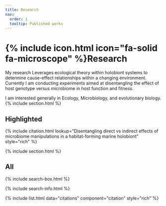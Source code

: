 ```yaml
---
title: Research
nav:
  order: 1
  tooltip: Published works
---
```


# {% include icon.html icon="fa-solid fa-microscope" %}Research

My research Leverages ecological theory within holobiont systems to determine cause-effect relationships within a changing environment. Currently I am conducting experiments aimed at disentangling the effect of host genotype versus microbiome in host function and fitness.

I am interested generally in Ecology, Microbiology, and evolutionary biology.
{% include section.html %}

## Highlighted

{% include citation.html lookup="Disentangling direct vs indirect effects of microbiome manipulations in a habitat-forming marine holobiont" style="rich" %}

{% include section.html %}

## All

{% include search-box.html %}

{% include search-info.html %}

{% include list.html data="citations" component="citation" style="rich" %}
